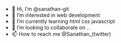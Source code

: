 - 👋 Hi, I’m @sanathan-git
- 👀 I’m interested in web development
- 🌱 I’m currently learning html css javascript
- 💞️ I’m looking to collaborate on ..
- 📫 How to reach me @Sanathan_(twitter)

<!---
sanathan-git/sanathan-git is a ✨ special ✨ repository because its `README.md` (this file) appears on your GitHub profile.
You can click the Preview link to take a look at your changes.
--->
